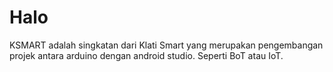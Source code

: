 # Halo
KSMART adalah singkatan dari Klati Smart yang merupakan pengembangan projek antara arduino dengan android studio. Seperti BoT atau IoT.
